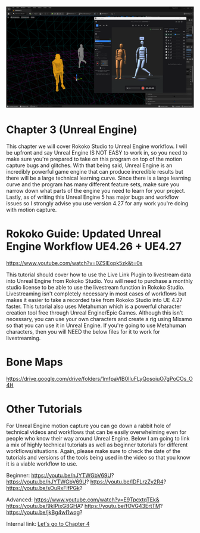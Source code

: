 ![Rokoko in Unreal Engine](/assets/unreal_chap3.png)

# Chapter 3 (Unreal Engine)

This chapter we will cover Rokoko Studio to Unreal Engine workflow. I will be upfront and say Unreal Engine IS NOT EASY to work in, so you need to make sure you're prepared to take on this program on top of the motion capture bugs and glitches. With that being said, Unreal Engine is an incredibly powerful game engine that can produce incredible results but there will be a large technical learning curve. Since there is a large learning curve and the program has many different feature sets, make sure you narrow down what parts of the engine you need to learn for your project. Lastly, as of writing this Unreal Engine 5 has major bugs and workflow issues so I strongly advise you use version 4.27 for any work you're doing with motion capture.

# Rokoko Guide: Updated Unreal Engine Workflow UE4.26 + UE4.27

https://www.youtube.com/watch?v=0ZSlEopk5zk&t=0s

This tutorial should cover how to use the Live Link Plugin to livestream data into Unreal Engine from Rokoko Studio. You will need to purchase a monthly studio license to be able to use the livestream function in Rokoko Studio. Livestreaming isn't completely necessary in most cases of workflows but makes it easier to take a recorded take from Rokoko Studio into UE 4.27 faster. This tutorial also uses Metahuman which is a powerful character creation tool free through Unreal Engine/Epic Games. Although this isn't necessary, you can use your own characters and create a rig using Mixamo so that you can use it in Unreal Engine. If you're going to use Metahuman characters, then you will NEED the below files for it to work for livestreaming. 

# Bone Maps

https://drive.google.com/drive/folders/1mfpaVIB0lIuFLyQosoiuO7gPoCOs_O4H

# Other Tutorials

For Unreal Engine motion capture you can go down a rabbit hole of technical videos and workflows that can be easily overwhelming even for people who know their way around Unreal Engine. Below I am going to link a mix of highly technical tutorials as well as beginner tutorials for different workflows/situations. Again, please make sure to check the date of the tutorials and versions of the tools being used in the video so that you know it is a viable workflow to use. 

Beginner:
https://youtu.be/nJYTWGbV69U?
https://youtu.be/nJYTWGbV69U?
https://youtu.be/lDFLrzZy2R4?
https://youtu.be/sOuRxFlfPGk?

Advanced:
https://www.youtube.com/watch?v=E9TpcxtqTEk&
https://youtu.be/9kIPixG8GHA?
https://youtu.be/fOVG43ErtTM?
https://youtu.be/jkBg4wI1wqg?



Internal link: [Let's go to Chapter 4](/pages/chapter-4.md)
